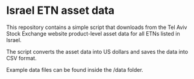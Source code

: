 # Israel ETN asset data

This repository contains a simple script that downloads from the Tel Aviv Stock Exchange website product-level asset data for all ETNs listed in Israel.

The script converts the asset data into US dollars and saves the data into CSV format.

Example data files can be found inside the /data folder.